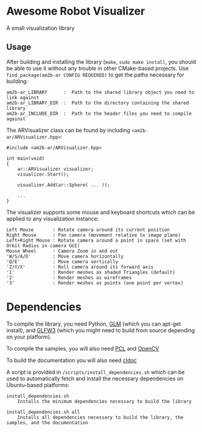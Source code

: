 # Awesome Robot Visualizer

A small visualization library

## Usage

After building and installing the library (`make`, `sudo make install`, you should be able to use it without any trouble in other CMake-based projects. Use `find_package(am2b-ar CONFIG REQUIRED)` to get the paths necessary for building:

    am2b-ar_LIBRARY      :  Path to the shared library object you need to link against
    am2b-ar_LIBRARY_DIR  :  Path to the directory containing the shared library
    am2b-ar_INCLUDE_DIR  :  Path to the header files you need to compile against

The ARVisualizer class can be found by including `<am2b-ar/ARVisualizer.hpp>`:

    #include <am2b-ar/ARVisualizer.hpp>

    int main(void)
    {
        ar::ARVisualizer visualizer;
        visualizer.Start();

        visualizer.Add(ar::Sphere( ... ));

        ...
    }

The visualizer supports some mouse and keyboard shortcuts which can be applied to any visualization instance:

    Left Mouse       : Rotate camera around its current position
    Right Mouse      : Pan camera (movement relative to image plane)
    Left+Right Mouse : Rotate camera around a point in space (set with Orbit Radius in camera GUI)
    Mouse Wheel      : Camera Zoom in and out
    'W/S/A/D'        : Move camera horizontally
    'Q/E'            : Move camera vertically
    'Z/Y/X'          : Roll camera around its forward axis
    '1'              : Render meshes as shaded Triangles (default)
    '2'              : Render meshes as wireframes
    '3'              : Render meshes as points (one point per vertex)

# Dependencies

To compile the library, you need Python, [GLM](http://glm.g-truc.net/) (which you can apt-get install), and [GLFW3](http://www.glfw.org/) (which you might need to build from source depending on your platform).

To compile the samples, you will also need [PCL](http://pointclouds.org/) and [OpenCV](http://opencv.org/)

To build the documentation you will also need [cldoc](https://jessevdk.github.io/cldoc/)

A script is provided in `/scripts/install_dependencies.sh` which can be used to automatically fetch and install the necessary dependencies on Ubuntu-based platforms:

    install_dependencies.sh
        Installs the minimum dependencies necessary to build the library
    
    install_dependencies.sh all
        Installs all dependencies necessary to build the library, the samples, and the documentation
